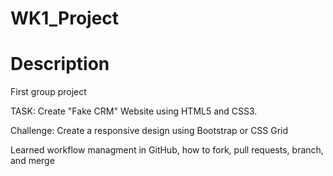 # WK1_Project

# Description
First group project

TASK: Create "Fake CRM" Website using HTML5 and CSS3.

Challenge: Create a responsive design using Bootstrap or CSS Grid

Learned workflow managment in GitHub, how to fork, pull requests, branch, and merge 
